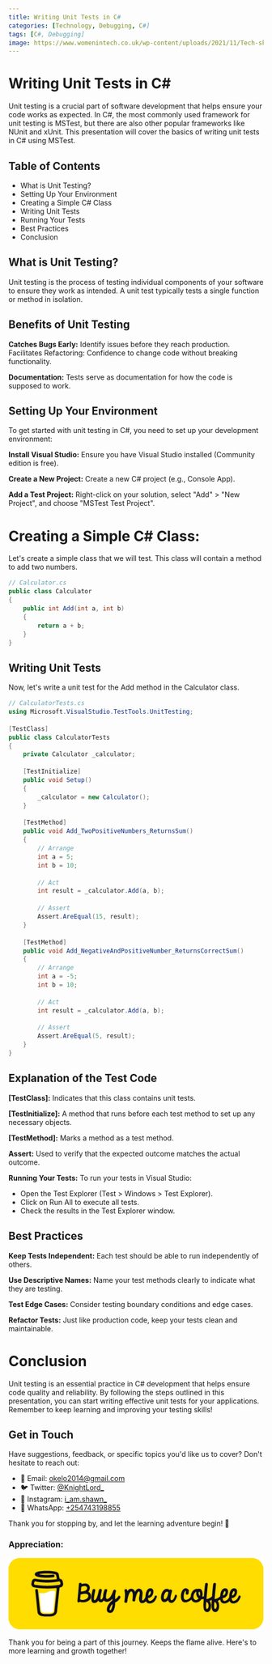 ```yaml
---
title: Writing Unit Tests in C#
categories: [Technology, Debugging, C#]
tags: [C#, Debugging]
image: https://www.womenintech.co.uk/wp-content/uploads/2021/11/Tech-skills-2022-1-1536x864.png.webp
---
```


# Writing Unit Tests in C#
Unit testing is a crucial part of software development that helps ensure your code works as expected. In C#, the most commonly used framework for unit testing is MSTest, but there are also other popular frameworks like NUnit and xUnit. This presentation will cover the basics of writing unit tests in C# using MSTest.

## Table of Contents
* What is Unit Testing?
* Setting Up Your Environment
* Creating a Simple C# Class
* Writing Unit Tests
* Running Your Tests
* Best Practices
* Conclusion

## What is Unit Testing?
Unit testing is the process of testing individual components of your software to ensure they work as intended. A unit test typically tests a single function or method in isolation.

## Benefits of Unit Testing
**Catches Bugs Early:** Identify issues before they reach production.
Facilitates Refactoring: Confidence to change code without breaking functionality.

**Documentation:** Tests serve as documentation for how the code is supposed to work.

## Setting Up Your Environment
To get started with unit testing in C#, you need to set up your development environment:

**Install Visual Studio:** Ensure you have Visual Studio installed (Community edition is free).

**Create a New Project:** Create a new C# project (e.g., Console App).

**Add a Test Project:** Right-click on your solution, select "Add" > "New Project", and choose "MSTest Test Project".

# **Creating a Simple C# Class:**
Let's create a simple class that we will test. This class will contain a method to add two numbers.
```csharp
// Calculator.cs
public class Calculator
{
    public int Add(int a, int b)
    {
        return a + b;
    }
}
```
## Writing Unit Tests
Now, let's write a unit test for the Add method in the Calculator class.
```csharp
// CalculatorTests.cs
using Microsoft.VisualStudio.TestTools.UnitTesting;

[TestClass]
public class CalculatorTests
{
    private Calculator _calculator;

    [TestInitialize]
    public void Setup()
    {
        _calculator = new Calculator();
    }

    [TestMethod]
    public void Add_TwoPositiveNumbers_ReturnsSum()
    {
        // Arrange
        int a = 5;
        int b = 10;

        // Act
        int result = _calculator.Add(a, b);

        // Assert
        Assert.AreEqual(15, result);
    }

    [TestMethod]
    public void Add_NegativeAndPositiveNumber_ReturnsCorrectSum()
    {
        // Arrange
        int a = -5;
        int b = 10;

        // Act
        int result = _calculator.Add(a, b);

        // Assert
        Assert.AreEqual(5, result);
    }
}
```

## Explanation of the Test Code
**[TestClass]:** Indicates that this class contains unit tests.

**[TestInitialize]:** A method that runs before each test method to set up any necessary objects.

**[TestMethod]:** Marks a method as a test method.

**Assert:** Used to verify that the expected outcome matches the actual outcome.

**Running Your Tests:**
To run your tests in Visual Studio:

* Open the Test Explorer (Test > Windows > Test Explorer).
* Click on Run All to execute all tests.
* Check the results in the Test Explorer window.

## Best Practices
**Keep Tests Independent:** Each test should be able to run independently of others.

**Use Descriptive Names:** Name your test methods clearly to indicate what they are testing.

**Test Edge Cases:** Consider testing boundary conditions and edge cases.

**Refactor Tests:** Just like production code, keep your tests clean and maintainable.

# Conclusion
Unit testing is an essential practice in C# development that helps ensure code quality and reliability. By following the steps outlined in this presentation, you can start writing effective unit tests for your applications. Remember to keep learning and improving your testing skills!

## Get in Touch

Have suggestions, feedback, or specific topics you'd like us to cover? Don't hesitate to reach out:

- 📧 Email: [okelo2014@gmail.com](mailto:okelo2014@gmail.com)
- 🐦 Twitter: [@KnightLord_](https://twitter.com/KnightLord_)
- 📸 Instagram: [i_am.shawn_](https://www.instagram.com/i_am.shawn_/)
- 📱 WhatsApp: [+254743198855](https://wa.me/+254743198855)


Thank you for   stopping by, and let the learning adventure begin! 🚀

### Appreciation:

[![Shawn](/Images/buymeacoffee.png)](https://ko-fi.com/i_am_shawn
)

Thank you for being a part of this journey. Keeps the flame alive. Here's to more learning and growth together!